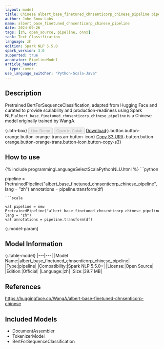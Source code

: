 ```yaml
---
layout: model
title: Chinese albert_base_finetuned_chnsenticorp_chinese_pipeline pipeline BertForSequenceClassification from WangA
author: John Snow Labs
name: albert_base_finetuned_chnsenticorp_chinese_pipeline
date: 2024-09-26
tags: [zh, open_source, pipeline, onnx]
task: Text Classification
language: zh
edition: Spark NLP 5.5.0
spark_version: 3.0
supported: true
annotator: PipelineModel
article_header:
  type: cover
use_language_switcher: "Python-Scala-Java"
---
```


## Description

Pretrained BertForSequenceClassification, adapted from Hugging Face and curated to provide scalability and production-readiness using Spark NLP.`albert_base_finetuned_chnsenticorp_chinese_pipeline` is a Chinese model originally trained by WangA.

{:.btn-box}
<button class="button button-orange" disabled>Live Demo</button>
<button class="button button-orange" disabled>Open in Colab</button>
[Download](https://s3.amazonaws.com/auxdata.johnsnowlabs.com/public/models/albert_base_finetuned_chnsenticorp_chinese_pipeline_zh_5.5.0_3.0_1727394777141.zip){:.button.button-orange.button-orange-trans.arr.button-icon}
[Copy S3 URI](s3://auxdata.johnsnowlabs.com/public/models/albert_base_finetuned_chnsenticorp_chinese_pipeline_zh_5.5.0_3.0_1727394777141.zip){:.button.button-orange.button-orange-trans.button-icon.button-copy-s3}

## How to use



<div class="tabs-box" markdown="1">
{% include programmingLanguageSelectScalaPythonNLU.html %}
```python

pipeline = PretrainedPipeline("albert_base_finetuned_chnsenticorp_chinese_pipeline", lang = "zh")
annotations =  pipeline.transform(df)   

```
```scala

val pipeline = new PretrainedPipeline("albert_base_finetuned_chnsenticorp_chinese_pipeline", lang = "zh")
val annotations = pipeline.transform(df)

```
</div>

{:.model-param}
## Model Information

{:.table-model}
|---|---|
|Model Name:|albert_base_finetuned_chnsenticorp_chinese_pipeline|
|Type:|pipeline|
|Compatibility:|Spark NLP 5.5.0+|
|License:|Open Source|
|Edition:|Official|
|Language:|zh|
|Size:|39.7 MB|

## References

https://huggingface.co/WangA/albert-base-finetuned-chnsenticorp-chinese

## Included Models

- DocumentAssembler
- TokenizerModel
- BertForSequenceClassification